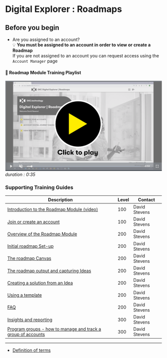 # Digital Explorer : Roadmaps 
## Before you begin

- Are you assigned to an account?<br>
:bulb:  **You must be assigned to an account in order to view or create a Roadmap**<br>
If you are not assigned to an account you can request access using the `Account Manager` page<br>


#### :movie_camera: Roadmap Module Training Playlist

[![video](images/videoThumbnail.png)](https://dxc.mediaplatform.com/#!/video/1838/Digital+Explorer+Roadmaps+module+overview)
_duration : 0:35_


### Supporting Training Guides

|Description|Level|Contact|
|---|---|---|
| [Introduction to the Roadmap Module (video)](https://dxc.mediaplatform.com/#!/video/1838/Digital+Explorer+Roadmaps+module+overview)|100|David Stevens|
| [Join or create an account](RoadmapAccounts.md)| 100| David Stevens
| [Overview of the Roadmap Module](RoadmapOverview.md) |200|David Stevens|
| [Initial roadmap Set-up](InitialSetup.md) |200|David Stevens|
| [The roadmap Canvas](RoadmapCanvas.md) |200|David Stevens|
| [The roadmap output and capturing Ideas](RoadmapOutput.md) |200|David Stevens|
| [Creating a solution from an Idea](Idea2Solution.md) |200|David Stevens|
| [Using a template](UsingaTemplate.md) |200|David Stevens|
| [FAQ](RoadmapFAQ.md)|200| David Stevens|
| [Insights and reporting](RoadmapInsights.md)|300|David Stevens|
| [Program groups - how to manage and track a group of accounts](RoadmapGroups.md)|300|David Stevens|

---

- [Definition of terms](../defintionsOfTerms.md)